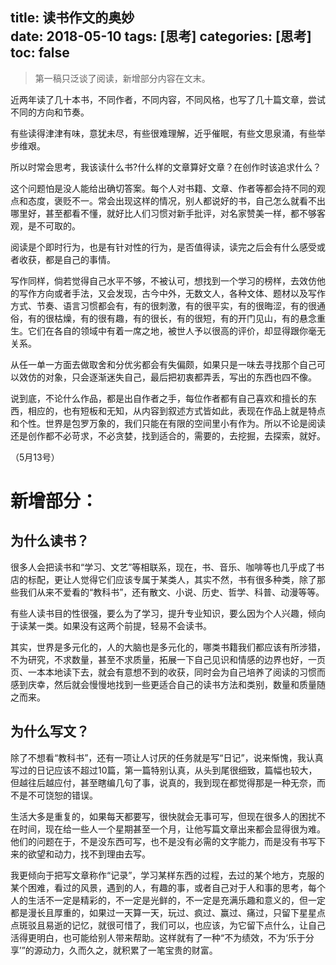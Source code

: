 title: 读书作文的奥妙   
date: 2018-05-10
tags: [思考]
categories: [思考]
toc: false
---

>第一稿只泛谈了阅读，新增部分内容在文末。

近两年读了几十本书，不同作者，不同内容，不同风格，也写了几十篇文章，尝试不同的方向和节奏。

有些读得津津有味，意犹未尽，有些很难理解，近乎催眠，有些文思泉涌，有些举步维艰。

所以时常会思考，我该读什么书?什么样的文章算好文章？在创作时该追求什么？

这个问题怕是没人能给出确切答案。每个人对书籍、文章、作者等都会持不同的观点和态度，褒贬不一。常会出现这样的情况，别人都说好的书，自己怎么就看不出哪里好，甚至都看不懂，就好比人们习惯对新手批评，对名家赞美一样，都不够客观，是不可取的。

阅读是个即时行为，也是有针对性的行为，是否值得读，读完之后会有什么感受或者收获，都是自己的事情。

写作同样，倘若觉得自己水平不够，不被认可，想找到一个学习的榜样，去效仿他的写作方向或者手法，又会发现，古今中外，无数文人，各种文体、题材以及写作方式、节奏、语言习惯都会有，有的很刺激，有的很平实，有的很晦涩，有的很通俗，有的很枯燥，有的很有趣，有的很长，有的很短，有的开门见山，有的悬念重生。它们在各自的领域中有着一席之地，被世人予以很高的评价，却显得跟你毫无关系。

从任一单一方面去做取舍和分优劣都会有失偏颇，如果只是一味去寻找那个自己可以效仿的对象，只会逐渐迷失自己，最后把初衷都弄丢，写出的东西也四不像。

说到底，不论什么作品，都是出自作者之手，每位作者都有自己喜欢和擅长的东西，相应的，也有短板和无知，从内容到叙述方式皆如此，表现在作品上就是特点和个性。世界是包罗万象的，我们只能在有限的空间里小有作为。所以不论是阅读还是创作都不必苛求，不必贪婪，找到适合的，需要的，去挖掘，去探索，就好。

（5月13号）
# 新增部分：

## 为什么读书？

很多人会把读书和“学习、文艺”等相联系，现在，书、音乐、咖啡等也几乎成了书店的标配，更让人觉得它们应该专属于某类人，其实不然，书有很多种类，除了那些我们从来不爱看的“教科书”，还有散文、小说、历史、哲学、科普、动漫等等。

有些人读书目的性很强，要么为了学习，提升专业知识，要么因为个人兴趣，倾向于读某一类。如果没有这两个前提，轻易不会读书。

其实，世界是多元化的，人的大脑也是多元化的，哪类书籍我们都应该有所涉猎，不为研究，不求数量，甚至不求质量，拓展一下自己见识和情感的边界也好，一页页、一本本地读下去，就会有意想不到的收获，同时会为自己培养了阅读的习惯而感到庆幸，然后就会慢慢地找到一些更适合自己的读书方法和类别，数量和质量随之而来。

## 为什么写文？

除了不想看“教科书”，还有一项让人讨厌的任务就是写“日记”，说来惭愧，我认真写过的日记应该不超过10篇，第一篇特别认真，从头到尾很细致，篇幅也较大，但越往后越应付，甚至瞎编几句了事，说真的，我到现在都觉得那是一种无奈，而不是不可饶恕的错误。

生活大多是重复的，如果每天都要写，很快就会无事可写，但现在很多人的困扰不在时间，现在给一些人一个星期甚至一个月，让他写篇文章出来都会显得很为难。他们的问题在于，不是没东西可写，也不是没有必需的文字能力，而是没有书写下来的欲望和动力，找不到理由去写。

我更倾向于把写文章称作“记录”，学习某样东西的过程，去过的某个地方，克服的某个困难，看过的风景，遇到的人，有趣的事，或者自己对于人和事的思考，每个人的生活不一定是精彩的，不一定是光鲜的，不一定是充满乐趣和意义的，但一定都是漫长且厚重的，如果过一天算一天，玩过、疯过、赢过、痛过，只留下星星点点斑驳且易逝的记忆，就很可惜了，我们可以，也应该，为它留下点什么，让自己活得更明白，也可能给别人带来帮助。这样就有了一种“不为绩效，不为‘乐于分享’”的源动力，久而久之，就积累了一笔宝贵的财富。



